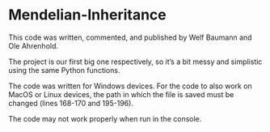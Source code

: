 # Mendelian-Inheritance
This code was written, commented, and published by Welf Baumann and Ole Ahrenhold.

The project is our first big one respectively, so it’s a bit messy and simplistic using the same Python functions.

The code was written for Windows devices.
For the code to also work on MacOS or Linux devices, the path in which the file is saved must be changed (lines 168-170 and 195-196).

The code may not work properly when run in the console.
